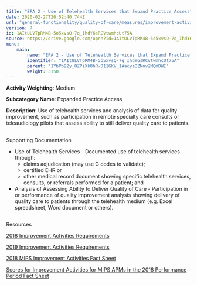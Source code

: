 ```yaml
---
title: "EPA 2 - Use of Telehealth Services that Expand Practice Access"
date: 2020-02-27T20:52:40.744Z
url: "general-functionality/quality-of-care/measures/improvement-activities-measures/2018-improvement-activities/epa-2-use-of-telehealth-services-that-expand-practice-access.html"
version: 7
id: 1AItULVTpRM4B-5o5xvsQ-7q_IhdY6sRCVtwmhcUt75A
source: https://drive.google.com/open?id=1AItULVTpRM4B-5o5xvsQ-7q_IhdY6sRCVtwmhcUt75A
menu:
    main:
        name: "EPA 2 - Use of Telehealth Services that Expand Practice Access"
        identifier: "1AItULVTpRM4B-5o5xvsQ-7q_IhdY6sRCVtwmhcUt75A"
        parent: "1YbPb92y_0ZPiXk8hR-D11GKV_1AacyaOZNnv2MQmDWI"
        weight: 3150
---
```









**Activity Weighting**: Medium

**Subcategory Name**: Expanded Practice Access

**Description**: Use of telehealth services and analysis of data for quality improvement, such as participation in remote specialty care consults or teleaudiology pilots that assess ability to still deliver quality care to patients.







## 

Supporting Documentation

* Use of Telehealth Services - Documented use of telehealth services through: 
    * claims adjudication (may use G codes to validate); 
    * certified EHR or 
    * other medical record document showing specific telehealth services, consults, or referrals performed for a patient; and 
* Analysis of Assessing Ability to Deliver Quality of Care - Participation in or performance of quality improvement analysis showing delivery of quality care to patients through the telehealth medium (e.g. Excel spreadsheet, Word document or others). 





## 

Resources

[2018 Improvement Activities Requirements](https://qpp.cms.gov/mips/improvement-activities?py=2018)

[2019 Improvement Activities Requirements](https://qpp.cms.gov/mips/improvement-activities?py=2019)

[2018 MIPS Improvement Activities Fact Sheet](https://qpp.cms.gov/resource/2018%20MIPS%20Improvement%20Activities%20Fact%20Sheet)

[Scores for Improvement Activities for MIPS APMs in the 2018 Performance Period Fact Sheet](https://qpp.cms.gov/resource/2018%20MIPS%20APMs%20improvement%20Activities%20scores%20fact%20sheet)

